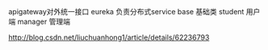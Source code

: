 apigateway对外统一接口
eureka 负责分布式service
base 基础类
student 用户端
manager 管理端

http://blog.csdn.net/liuchuanhong1/article/details/62236793